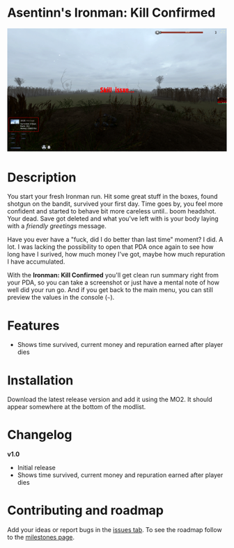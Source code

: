 # Asentinn's Ironman: Kill Confirmed

![](img/screenshot1.png)

# Description

You start your fresh Ironman run. Hit some great stuff in the boxes, found shotgun on the bandit, survived your first day. Time goes by, you feel more confident and started to behave bit more careless until.. boom headshot. Your dead. Save got deleted and what you've left with is your body laying with a *friendly greetings* message.

Have you ever have a "fuck, did I do better than last time" moment? I did. A lot. I was lacking the possibility to open that PDA once again to see how long have I surived, how much money I've got, maybe how much repuration I have accumulated.

With the **Ironman: Kill Confirmed** you'll get clean run summary right from your PDA, so you can take a screenshot or just have a mental note of how well did your run go. And if you get back to the main menu, you can still preview the values in the console (`~`).

# Features

* Shows time survived, current money and repuration earned after player dies

# Installation

Download the latest release version and add it using the MO2. It should appear somewhere at the bottom of the modlist.

# Changelog

**v1.0**
* Initial release
* Shows time survived, current money and repuration earned after player dies

# Contributing and roadmap

Add your ideas or report bugs in the [issues tab](https://github.com/KamilPacanek/asentinns-ironman-kill-confirmed/issues). To see the roadmap follow to the [milestones page](https://github.com/KamilPacanek/asentinns-ironman-kill-confirmed/milestones).
